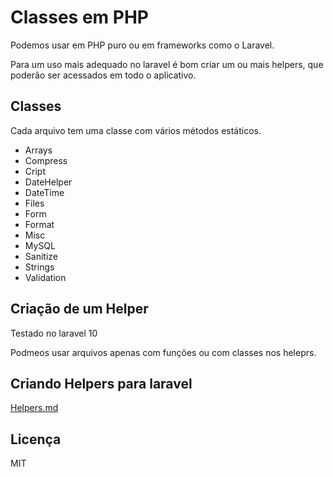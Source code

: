 # Classes em PHP

Podemos usar em PHP puro ou em frameworks como o Laravel.

Para um uso mais adequado no laravel é bom criar um ou mais helpers, que poderão ser acessados em todo o aplicativo.

## Classes

Cada arquivo tem uma classe com vários métodos estáticos.

- Arrays
- Compress
- Cript
- DateHelper
- DateTime
- Files
- Form
- Format
- Misc
- MySQL
- Sanitize
- Strings
- Validation

## Criação de um Helper

Testado no laravel 10

Podmeos usar arquivos apenas com funções ou com classes nos heleprs.

## Criando Helpers para laravel

[Helpers.md](Helpers.md)

## Licença

MIT

